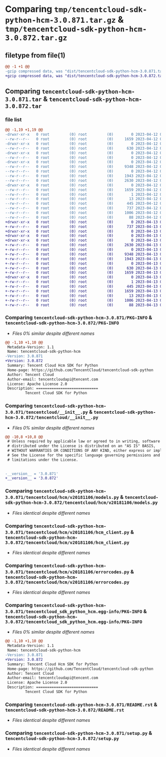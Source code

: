 # Comparing `tmp/tencentcloud-sdk-python-hcm-3.0.871.tar.gz` & `tmp/tencentcloud-sdk-python-hcm-3.0.872.tar.gz`

## filetype from file(1)

```diff
@@ -1 +1 @@
-gzip compressed data, was "dist/tencentcloud-sdk-python-hcm-3.0.871.tar", last modified: Wed Apr 12 00:26:00 2023, max compression
+gzip compressed data, was "dist/tencentcloud-sdk-python-hcm-3.0.872.tar", last modified: Thu Apr 13 00:42:49 2023, max compression
```

## Comparing `tencentcloud-sdk-python-hcm-3.0.871.tar` & `tencentcloud-sdk-python-hcm-3.0.872.tar`

### file list

```diff
@@ -1,19 +1,19 @@
-drwxr-xr-x   0 root         (0) root         (0)        0 2023-04-12 00:26:00.000000 tencentcloud-sdk-python-hcm-3.0.871/
--rw-r--r--   0 root         (0) root         (0)     1659 2023-04-12 00:26:00.000000 tencentcloud-sdk-python-hcm-3.0.871/PKG-INFO
-drwxr-xr-x   0 root         (0) root         (0)        0 2023-04-12 00:26:00.000000 tencentcloud-sdk-python-hcm-3.0.871/tencentcloud/
--rw-r--r--   0 root         (0) root         (0)      630 2023-04-12 00:26:00.000000 tencentcloud-sdk-python-hcm-3.0.871/tencentcloud/__init__.py
-drwxr-xr-x   0 root         (0) root         (0)        0 2023-04-12 00:26:00.000000 tencentcloud-sdk-python-hcm-3.0.871/tencentcloud/hcm/
--rw-r--r--   0 root         (0) root         (0)        0 2023-04-12 00:26:00.000000 tencentcloud-sdk-python-hcm-3.0.871/tencentcloud/hcm/__init__.py
-drwxr-xr-x   0 root         (0) root         (0)        0 2023-04-12 00:26:00.000000 tencentcloud-sdk-python-hcm-3.0.871/tencentcloud/hcm/v20181106/
--rw-r--r--   0 root         (0) root         (0)     9348 2023-04-12 00:26:00.000000 tencentcloud-sdk-python-hcm-3.0.871/tencentcloud/hcm/v20181106/models.py
--rw-r--r--   0 root         (0) root         (0)        0 2023-04-12 00:26:00.000000 tencentcloud-sdk-python-hcm-3.0.871/tencentcloud/hcm/v20181106/__init__.py
--rw-r--r--   0 root         (0) root         (0)     1943 2023-04-12 00:26:00.000000 tencentcloud-sdk-python-hcm-3.0.871/tencentcloud/hcm/v20181106/hcm_client.py
--rw-r--r--   0 root         (0) root         (0)     2630 2023-04-12 00:26:00.000000 tencentcloud-sdk-python-hcm-3.0.871/tencentcloud/hcm/v20181106/errorcodes.py
-drwxr-xr-x   0 root         (0) root         (0)        0 2023-04-12 00:26:00.000000 tencentcloud-sdk-python-hcm-3.0.871/tencentcloud_sdk_python_hcm.egg-info/
--rw-r--r--   0 root         (0) root         (0)     1659 2023-04-12 00:26:00.000000 tencentcloud-sdk-python-hcm-3.0.871/tencentcloud_sdk_python_hcm.egg-info/PKG-INFO
--rw-r--r--   0 root         (0) root         (0)        1 2023-04-12 00:26:00.000000 tencentcloud-sdk-python-hcm-3.0.871/tencentcloud_sdk_python_hcm.egg-info/dependency_links.txt
--rw-r--r--   0 root         (0) root         (0)       13 2023-04-12 00:26:00.000000 tencentcloud-sdk-python-hcm-3.0.871/tencentcloud_sdk_python_hcm.egg-info/top_level.txt
--rw-r--r--   0 root         (0) root         (0)      445 2023-04-12 00:26:00.000000 tencentcloud-sdk-python-hcm-3.0.871/tencentcloud_sdk_python_hcm.egg-info/SOURCES.txt
--rw-r--r--   0 root         (0) root         (0)      737 2023-04-12 00:26:00.000000 tencentcloud-sdk-python-hcm-3.0.871/README.rst
--rw-r--r--   0 root         (0) root         (0)     1006 2023-04-12 00:26:00.000000 tencentcloud-sdk-python-hcm-3.0.871/setup.py
--rw-r--r--   0 root         (0) root         (0)       88 2023-04-12 00:26:00.000000 tencentcloud-sdk-python-hcm-3.0.871/setup.cfg
+drwxr-xr-x   0 root         (0) root         (0)        0 2023-04-13 00:42:49.000000 tencentcloud-sdk-python-hcm-3.0.872/
+-rw-r--r--   0 root         (0) root         (0)      737 2023-04-13 00:42:49.000000 tencentcloud-sdk-python-hcm-3.0.872/README.rst
+drwxr-xr-x   0 root         (0) root         (0)        0 2023-04-13 00:42:49.000000 tencentcloud-sdk-python-hcm-3.0.872/tencentcloud/
+drwxr-xr-x   0 root         (0) root         (0)        0 2023-04-13 00:42:49.000000 tencentcloud-sdk-python-hcm-3.0.872/tencentcloud/hcm/
+drwxr-xr-x   0 root         (0) root         (0)        0 2023-04-13 00:42:49.000000 tencentcloud-sdk-python-hcm-3.0.872/tencentcloud/hcm/v20181106/
+-rw-r--r--   0 root         (0) root         (0)     2630 2023-04-13 00:42:49.000000 tencentcloud-sdk-python-hcm-3.0.872/tencentcloud/hcm/v20181106/errorcodes.py
+-rw-r--r--   0 root         (0) root         (0)        0 2023-04-13 00:42:49.000000 tencentcloud-sdk-python-hcm-3.0.872/tencentcloud/hcm/v20181106/__init__.py
+-rw-r--r--   0 root         (0) root         (0)     9348 2023-04-13 00:42:49.000000 tencentcloud-sdk-python-hcm-3.0.872/tencentcloud/hcm/v20181106/models.py
+-rw-r--r--   0 root         (0) root         (0)     1943 2023-04-13 00:42:49.000000 tencentcloud-sdk-python-hcm-3.0.872/tencentcloud/hcm/v20181106/hcm_client.py
+-rw-r--r--   0 root         (0) root         (0)        0 2023-04-13 00:42:49.000000 tencentcloud-sdk-python-hcm-3.0.872/tencentcloud/hcm/__init__.py
+-rw-r--r--   0 root         (0) root         (0)      630 2023-04-13 00:42:49.000000 tencentcloud-sdk-python-hcm-3.0.872/tencentcloud/__init__.py
+-rw-r--r--   0 root         (0) root         (0)     1659 2023-04-13 00:42:49.000000 tencentcloud-sdk-python-hcm-3.0.872/PKG-INFO
+drwxr-xr-x   0 root         (0) root         (0)        0 2023-04-13 00:42:49.000000 tencentcloud-sdk-python-hcm-3.0.872/tencentcloud_sdk_python_hcm.egg-info/
+-rw-r--r--   0 root         (0) root         (0)        1 2023-04-13 00:42:49.000000 tencentcloud-sdk-python-hcm-3.0.872/tencentcloud_sdk_python_hcm.egg-info/dependency_links.txt
+-rw-r--r--   0 root         (0) root         (0)      445 2023-04-13 00:42:49.000000 tencentcloud-sdk-python-hcm-3.0.872/tencentcloud_sdk_python_hcm.egg-info/SOURCES.txt
+-rw-r--r--   0 root         (0) root         (0)     1659 2023-04-13 00:42:49.000000 tencentcloud-sdk-python-hcm-3.0.872/tencentcloud_sdk_python_hcm.egg-info/PKG-INFO
+-rw-r--r--   0 root         (0) root         (0)       13 2023-04-13 00:42:49.000000 tencentcloud-sdk-python-hcm-3.0.872/tencentcloud_sdk_python_hcm.egg-info/top_level.txt
+-rw-r--r--   0 root         (0) root         (0)     1006 2023-04-13 00:42:49.000000 tencentcloud-sdk-python-hcm-3.0.872/setup.py
+-rw-r--r--   0 root         (0) root         (0)       88 2023-04-13 00:42:49.000000 tencentcloud-sdk-python-hcm-3.0.872/setup.cfg
```

### Comparing `tencentcloud-sdk-python-hcm-3.0.871/PKG-INFO` & `tencentcloud-sdk-python-hcm-3.0.872/PKG-INFO`

 * *Files 0% similar despite different names*

```diff
@@ -1,10 +1,10 @@
 Metadata-Version: 1.1
 Name: tencentcloud-sdk-python-hcm
-Version: 3.0.871
+Version: 3.0.872
 Summary: Tencent Cloud Hcm SDK for Python
 Home-page: https://github.com/TencentCloud/tencentcloud-sdk-python
 Author: Tencent Cloud
 Author-email: tencentcloudapi@tencent.com
 License: Apache License 2.0
 Description: ============================
         Tencent Cloud SDK for Python
```

### Comparing `tencentcloud-sdk-python-hcm-3.0.871/tencentcloud/__init__.py` & `tencentcloud-sdk-python-hcm-3.0.872/tencentcloud/__init__.py`

 * *Files 0% similar despite different names*

```diff
@@ -10,8 +10,8 @@
 # Unless required by applicable law or agreed to in writing, software
 # distributed under the License is distributed on an "AS IS" BASIS,
 # WITHOUT WARRANTIES OR CONDITIONS OF ANY KIND, either express or implied.
 # See the License for the specific language governing permissions and
 # limitations under the License.
 
 
-__version__ = '3.0.871'
+__version__ = '3.0.872'
```

### Comparing `tencentcloud-sdk-python-hcm-3.0.871/tencentcloud/hcm/v20181106/models.py` & `tencentcloud-sdk-python-hcm-3.0.872/tencentcloud/hcm/v20181106/models.py`

 * *Files identical despite different names*

### Comparing `tencentcloud-sdk-python-hcm-3.0.871/tencentcloud/hcm/v20181106/hcm_client.py` & `tencentcloud-sdk-python-hcm-3.0.872/tencentcloud/hcm/v20181106/hcm_client.py`

 * *Files identical despite different names*

### Comparing `tencentcloud-sdk-python-hcm-3.0.871/tencentcloud/hcm/v20181106/errorcodes.py` & `tencentcloud-sdk-python-hcm-3.0.872/tencentcloud/hcm/v20181106/errorcodes.py`

 * *Files identical despite different names*

### Comparing `tencentcloud-sdk-python-hcm-3.0.871/tencentcloud_sdk_python_hcm.egg-info/PKG-INFO` & `tencentcloud-sdk-python-hcm-3.0.872/tencentcloud_sdk_python_hcm.egg-info/PKG-INFO`

 * *Files 0% similar despite different names*

```diff
@@ -1,10 +1,10 @@
 Metadata-Version: 1.1
 Name: tencentcloud-sdk-python-hcm
-Version: 3.0.871
+Version: 3.0.872
 Summary: Tencent Cloud Hcm SDK for Python
 Home-page: https://github.com/TencentCloud/tencentcloud-sdk-python
 Author: Tencent Cloud
 Author-email: tencentcloudapi@tencent.com
 License: Apache License 2.0
 Description: ============================
         Tencent Cloud SDK for Python
```

### Comparing `tencentcloud-sdk-python-hcm-3.0.871/README.rst` & `tencentcloud-sdk-python-hcm-3.0.872/README.rst`

 * *Files identical despite different names*

### Comparing `tencentcloud-sdk-python-hcm-3.0.871/setup.py` & `tencentcloud-sdk-python-hcm-3.0.872/setup.py`

 * *Files identical despite different names*

